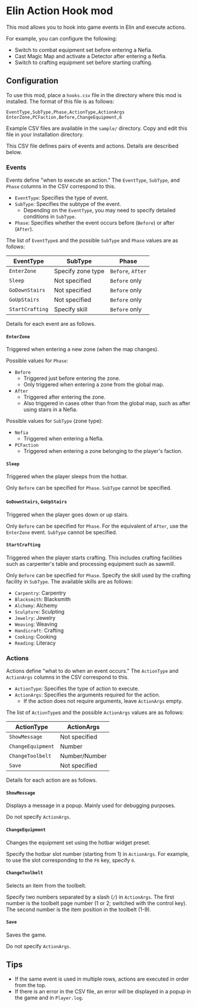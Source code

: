 # Elin Action Hook mod

This mod allows you to hook into game events in Elin and execute actions.

For example, you can configure the following:

* Switch to combat equipment set before entering a Nefia.
* Cast Magic Map and activate a Detector after entering a Nefia.
* Switch to crafting equipment set before starting crafting.

## Configuration

To use this mod, place a `hooks.csv` file in the directory where this mod is installed.
The format of this file is as follows:

```csv
EventType,SubType,Phase,ActionType,ActionArgs
EnterZone,PCFaction,Before,ChangeEquipment,6
```

Example CSV files are available in the `sample/` directory. Copy and edit this file in your installation directory.

This CSV file defines pairs of events and actions. Details are described below.

### Events

Events define "when to execute an action." The `EventType`, `SubType`, and `Phase` columns in the CSV correspond to this.

* `EventType`: Specifies the type of event.
* `SubType`: Specifies the subtype of the event.
  * Depending on the `EventType`, you may need to specify detailed conditions in `SubType`.
* `Phase`: Specifies whether the event occurs before (`Before`) or after (`After`).

The list of `EventType`s and the possible `SubType` and `Phase` values are as follows:

| EventType      | SubType                | Phase             |
|----------------|-----------------------|-------------------|
| `EnterZone`    | Specify zone type      | `Before`, `After` |
| `Sleep`        | Not specified          | `Before` only     |
| `GoDownStairs` | Not specified          | `Before` only     |
| `GoUpStairs`   | Not specified          | `Before` only     |
| `StartCrafting`| Specify skill          | `Before` only     |

Details for each event are as follows.

#### `EnterZone`

Triggered when entering a new zone (when the map changes).

Possible values for `Phase`:

* `Before`
  * Triggered just before entering the zone.
  * Only triggered when entering a zone from the global map.
* `After`
  * Triggered after entering the zone.
  * Also triggered in cases other than from the global map, such as after using stairs in a Nefia.

Possible values for `SubType` (zone type):

* `Nefia`
  * Triggered when entering a Nefia.
* `PCFaction`
  * Triggered when entering a zone belonging to the player's faction.

#### `Sleep`

Triggered when the player sleeps from the hotbar.

Only `Before` can be specified for `Phase`.
`SubType` cannot be specified.

#### `GoDownStairs`, `GoUpStairs`

Triggered when the player goes down or up stairs.

Only `Before` can be specified for `Phase`. For the equivalent of `After`, use the `EnterZone` event.
`SubType` cannot be specified.

#### `StartCrafting`

Triggered when the player starts crafting.
This includes crafting facilities such as carpenter's table and processing equipment such as sawmill.

Only `Before` can be specified for `Phase`.
Specify the skill used by the crafting facility in `SubType`. The available skills are as follows:

* `Carpentry`: Carpentry
* `Blacksmith`: Blacksmith
* `Alchemy`:  Alchemy
* `Sculpture`: Sculpting
* `Jewelry`: Jewelry
* `Weaving`: Weaving
* `Handicraft`: Crafting
* `Cooking`: Cooking
* `Reading`: Literacy

### Actions

Actions define "what to do when an event occurs." The `ActionType` and `ActionArgs` columns in the CSV correspond to this.

* `ActionType`: Specifies the type of action to execute.
* `ActionArgs`: Specifies the arguments required for the action.
  * If the action does not require arguments, leave `ActionArgs` empty.

The list of `ActionType`s and the possible `ActionArgs` values are as follows:

| ActionType         | ActionArgs           |
|--------------------|---------------------|
| `ShowMessage`      | Not specified       |
| `ChangeEquipment`  | Number              |
| `ChangeToolbelt`   | Number/Number       |
| `Save`             | Not specified       |

Details for each action are as follows.

#### `ShowMessage`

Displays a message in a popup. Mainly used for debugging purposes.

Do not specify `ActionArgs`.

#### `ChangeEquipment`

Changes the equipment set using the hotbar widget preset.

Specify the hotbar slot number (starting from 1) in `ActionArgs`.
For example, to use the slot corresponding to the `F6` key, specify `6`.

#### `ChangeToolbelt`

Selects an item from the toolbelt.

Specify two numbers separated by a slash (`/`) in `ActionArgs`.
The first number is the toolbelt page number (1 or 2; switched with the control key).
The second number is the item position in the toolbelt (1-9).

#### `Save`

Saves the game.

Do not specify `ActionArgs`.

## Tips

* If the same event is used in multiple rows, actions are executed in order from the top.
* If there is an error in the CSV file, an error will be displayed in a popup in the game and in `Player.log`.
